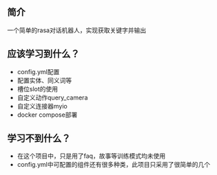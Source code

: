 ## 简介
  一个简单的rasa对话机器人，实现获取关键字并输出
## 应该学习到什么？
  * config.yml配置
  * 配置实体、同义词等
  * 槽位slot的使用
  * 自定义动作query_camera
  * 自定义连接器myio
  * docker compose部署
## 学习不到什么？
  * 在这个项目中，只是用了faq，故事等训练模式均未使用
  * config.yml中可配置的组件还有很多种类，此项目只采用了很简单的几个
